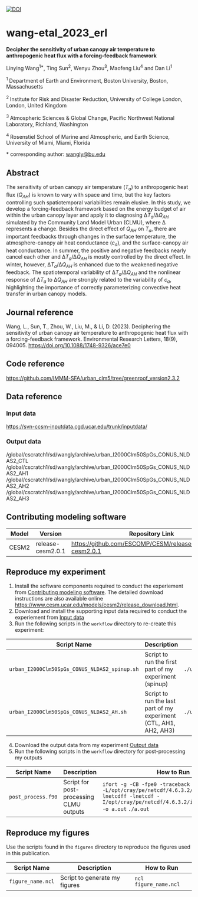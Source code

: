 [![DOI](https://data.msdlive.org/badge/DOI/10.57931/1890465.svg)](https://doi.org/10.57931/1890465)

# wang-etal_2023_erl

**Decipher the sensitivity of urban canopy air temperature to anthropogenic heat flux with a forcing-feedback framework**

Linying Wang<sup>1\*</sup>, Ting Sun<sup>2</sup>, Wenyu Zhou<sup>3</sup>, Maofeng Liu<sup>4</sup> and Dan Li<sup>1</sup>

<sup>1 </sup> Department of Earth and Environment, Boston University, Boston, Massachusetts

<sup>2 </sup> Institute for Risk and Disaster Reduction, University of College London, London, United Kingdom

<sup>3 </sup> Atmospheric Sciences & Global Change, Pacific Northwest National Laboratory, Richland, Washington

<sup>4 </sup> Rosenstiel School of Marine and Atmospheric, and Earth Science, University of Miami, Miami, Florida

\* corresponding author:  wangly@bu.edu

## Abstract
The sensitivity of urban canopy air temperature (*T<sub>a</sub>*) to anthropogenic heat flux (*Q<sub>AH</sub>*) is known to vary with space and time, but the key factors controlling such spatiotemporal variabilities remain elusive. In this study, we develop a forcing-feedback framework based on the energy budget of air within the urban canopy layer and apply it to diagnosing ∆*T<sub>a</sub>*/∆*Q<sub>AH</sub>* simulated by the Community Land Model Urban (CLMU), where ∆ represents a change. Besides the direct effect of *Q<sub>AH</sub>* on *T<sub>a</sub>*, there are important feedbacks through changes in the surface temperature, the atmosphere-canopy air heat conductance (*c<sub>a</sub>*), and the surface-canopy air heat conductance. In summer, the positive and negative feedbacks nearly cancel each other and ∆*T<sub>a</sub>*/∆*Q<sub>AH</sub>* is mostly controlled by the direct effect. In winter, however, ∆*T<sub>a</sub>*/∆*Q<sub>AH</sub>* is enhanced due to the weakened negative feedback. The spatiotemporal variability of ∆*T<sub>a</sub>*/∆*Q<sub>AH</sub>* and the nonlinear response of ∆*T<sub>a</sub>* to ∆*Q<sub>AH</sub>* are strongly related to the variability of *c<sub>a</sub>*, highlighting the importance of correctly parameterizing convective heat transfer in urban canopy models. 

## Journal reference

Wang, L., Sun, T., Zhou, W., Liu, M., & Li, D. (2023). Deciphering the sensitivity of urban canopy air temperature to anthropogenic heat flux with a forcing-feedback framework. Environmental Research Letters, 18(9), 094005. https://doi.org/10.1088/1748-9326/ace7e0

## Code reference

https://github.com/IMMM-SFA/urban_clm5/tree/greenroof_version2.3.2

## Data reference

### Input data

https://svn-ccsm-inputdata.cgd.ucar.edu/trunk/inputdata/

### Output data

/global/cscratch1/sd/wangly/archive/urban_I2000Clm50SpGs_CONUS_NLDAS2_CTL
/global/cscratch1/sd/wangly/archive/urban_I2000Clm50SpGs_CONUS_NLDAS2_AH1
/global/cscratch1/sd/wangly/archive/urban_I2000Clm50SpGs_CONUS_NLDAS2_AH2
/global/cscratch1/sd/wangly/archive/urban_I2000Clm50SpGs_CONUS_NLDAS2_AH3

## Contributing modeling software
| Model | Version | Repository Link | DOI |
|-------|---------|-----------------|-----|
| CESM2 | release-cesm2.0.1 | https://github.com/ESCOMP/CESM/releases/tag/release-cesm2.0.1 | 10.1029/2019MS001916 |

## Reproduce my experiment

1. Install the software components required to conduct the experiement from [Contributing modeling software](#contributing-modeling-software). The detailed download instructions are also available online https://www.cesm.ucar.edu/models/cesm2/release_download.html.
2. Download and install the supporting input data required to conduct the experiement from [Input data](#input-data)
3. Run the following scripts in the `workflow` directory to re-create this experiment:

| Script Name | Description | How to Run |
| --- | --- | --- |
| `urban_I2000Clm50SpGs_CONUS_NLDAS2_spinup.sh` | Script to run the first part of my experiment (spinup) | `./urban_I2000Clm50SpGs_CONUS_NLDAS2_spinup.sh` |
| `urban_I2000Clm50SpGs_CONUS_NLDAS2_AH.sh` | Script to run the last part of my experiment (CTL, AH1, AH2, AH3) | `./urban_I2000Clm50SpGs_CONUS_NLDAS2_AH.sh` |

4. Download the output data from my experiment [Output data](#output-data)
5. Run the following scripts in the `workflow` directory for post-processing my outputs

| Script Name | Description | How to Run |
| --- | --- | --- |
| `post_process.f90` | Script for post-processing CLMU outputs | `ifort -g -CB -fpe0 -traceback post_process.f90 -L/opt/cray/pe/netcdf/4.6.3.2/intel/19.0/lib -lnetcdff -lnetcdf -I/opt/cray/pe/netcdf/4.6.3.2/intel/19.0/include -o a.out`  `./a.out` |

## Reproduce my figures
Use the scripts found in the `figures` directory to reproduce the figures used in this publication.

| Script Name | Description | How to Run |
| --- | --- | --- |
| `figure_name.ncl` | Script to generate my figures | `ncl figure_name.ncl` |
